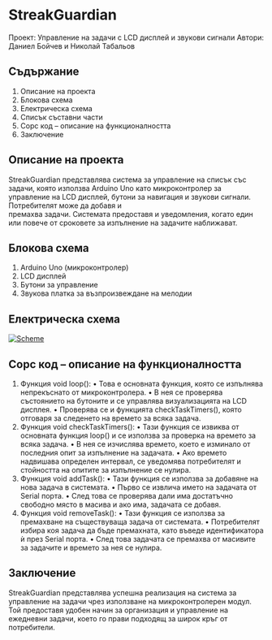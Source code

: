 # StreakGuardian

  Проект: Управление на задачи с LCD дисплей и звукови сигнали
  Автори: Даниел Бойчев и Николай Табальов 

## Съдържание
  1. Описание на проекта
  2. Блокова схема
  3. Електрическа схема
  4. Списък съставни части
  5. Сорс код – описание на функционалността
  6. Заключение

## Описание на проекта

  StreakGuardian представлява система за управление на списък със задачи, която използва Arduino Uno като микроконтролер за управление на LCD дисплей, бутони за навигация и звукови сигнали. Потребителят може да добавя и   
  премахва задачи. Системата предоставя и уведомления, когато един или повече от сроковете за изпълнение на задачите наближават.

## Блокова схема

  1. Arduino Uno (микроконтролер)
  2. LCD дисплей
  3. Бутони за управление
  4. Звукова платка за възпроизвеждане на мелодии
   
## Електрическа схема
 [![Scheme](image.png)](https://cdn.discordapp.com/attachments/1027919191136813137/1231250849204797460/image.png?ex=663646b5&is=6623d1b5&hm=4f889b2e9b1a6ccf17ce65312d6053cced0da6b7efbd30a11bc0bfea04a129f4&)
## Сорс код – описание на функционалността

1.	Функция void loop():
  •	Това е основната функция, която се изпълнява непрекъснато от микроконтролера.
  •	В нея се проверява състоянието на бутоните и се управлява визуализацията на LCD дисплея.
  •	Проверява се и функцията checkTaskTimers(), която отговаря за следенето на времето за всяка задача.
2.	Функция void checkTaskTimers():
  •	Тази функция се извиква от основната функция loop() и се използва за проверка на времето за всяка задача.
  •	В нея се изчислява времето, което е изминало от последния опит за изпълнение на задачата.
  •	Ако времето надвишава определен интервал, се уведомява потребителят и стойността на опитите за изпълнение се нулира.
3.	Функция void addTask():
  •	Тази функция се използва за добавяне на нова задача в системата.
  •	Първо се извлича името на задачата от Serial порта.
  •	След това се проверява дали има достатъчно свободно място в масива и ако има, задачата се добавя.
4.	Функция void removeTask():
  •	Тази функция се използва за премахване на съществуваща задача от системата.
  •	Потребителят избира коя задача да бъде премахната, като въведе идентификатора ѝ през Serial порта.
  •	След това задачата се премахва от масивите за задачите и времето за нея се нулира.

## Заключение

  StreakGuardian представлява успешна реализация на система за управление на задачи чрез използване на микроконтролерен модул. Той предоставя удобен начин за организация и управление на ежедневни задачи, което го прави       подходящ за широк кръг от потребители.
